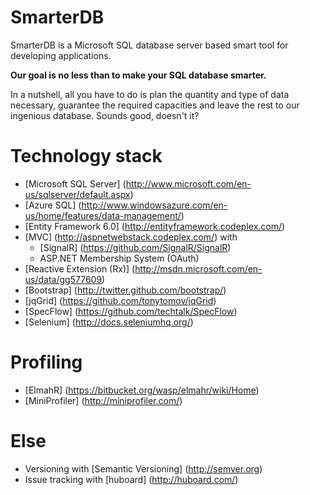 SmarterDB
=========

SmarterDB is a Microsoft SQL database server based smart tool for developing applications.

**Our goal is no less than to make your SQL database smarter.**

In a nutshell, all you have to do is plan the quantity and type of data necessary, guarantee the required capacities and leave the rest to our ingenious database. Sounds good, doesn't it?

# Technology stack
* [Microsoft SQL Server] (http://www.microsoft.com/en-us/sqlserver/default.aspx)
* [Azure SQL] (http://www.windowsazure.com/en-us/home/features/data-management/)
* [Entity Framework 6.0] (http://entityframework.codeplex.com/)
* [MVC] (http://aspnetwebstack.codeplex.com/) with
  * [SignalR] (https://github.com/SignalR/SignalR)
  * ASP.NET Membership System (OAuth)
* [Reactive Extension (Rx)] (http://msdn.microsoft.com/en-us/data/gg577609)
* [Bootstrap] (http://twitter.github.com/bootstrap/)
* [jqGrid] (https://github.com/tonytomov/jqGrid)
* [SpecFlow] (https://github.com/techtalk/SpecFlow)
* [Selenium] (http://docs.seleniumhq.org/)

# Profiling
* [ElmahR] (https://bitbucket.org/wasp/elmahr/wiki/Home)
* [MiniProfiler] (http://miniprofiler.com/)

# Else
* Versioning with [Semantic Versioning] (http://semver.org)
* Issue tracking with [huboard] (http://huboard.com/)
